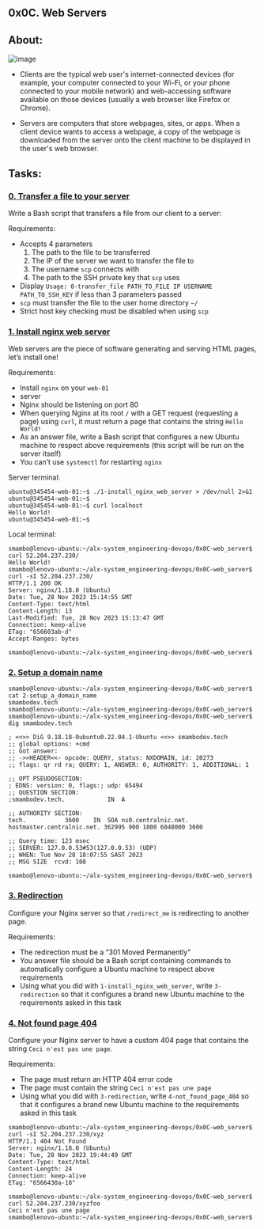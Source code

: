 ## 0x0C. Web Servers
## About:
![image](https://github.com/Smambo/alx-system_engineering-devops/assets/113464914/e33c8ccb-fd03-4ff7-a441-cfb04746e192)

* Clients are the typical web user's internet-connected devices (for example, your computer connected to your Wi-Fi, or your phone connected to your mobile network) and web-accessing software available on those devices (usually a web browser like Firefox or Chrome).

* Servers are computers that store webpages, sites, or apps. When a client device wants to access a webpage, a copy of the webpage is downloaded from the server onto the client machine to be displayed in the user's web browser.

## Tasks:
### [0. Transfer a file to your server](./0-transfer_file)
Write a Bash script that transfers a file from our client to a server:

Requirements:

* Accepts 4 parameters
  1. The path to the file to be transferred
  2. The IP of the server we want to transfer the file to
  3. The username `scp` connects with
  4. The path to the SSH private key that `scp` uses
* Display `Usage: 0-transfer_file PATH_TO_FILE IP USERNAME PATH_TO_SSH_KEY` if less than 3 parameters passed
* `scp` must transfer the file to the user home directory `~/`
* Strict host key checking must be disabled when using `scp`

### [1. Install nginx web server](./1-install_nginx_web_server)
Web servers are the piece of software generating and serving HTML pages, let’s install one!

Requirements:

* Install `nginx` on your `web-01`
* server
* Nginx should be listening on port 80
* When querying Nginx at its root `/` with a GET request (requesting a page) using `curl`, it must return a page that contains the string `Hello World!`
* As an answer file, write a Bash script that configures a new Ubuntu machine to respect above requirements (this script will be run on the server itself)
* You can’t use `systemctl` for restarting `nginx`

Server terminal:

```
ubuntu@345454-web-01:~$ ./1-install_nginx_web_server > /dev/null 2>&1
ubuntu@345454-web-01:~$ 
ubuntu@345454-web-01:~$ curl localhost
Hello World!
ubuntu@345454-web-01:~$
```

Local terminal:

```
smambo@lenovo-ubuntu:~/alx-system_engineering-devops/0x0C-web_server$ curl 52.204.237.230/
Hello World!
smambo@lenovo-ubuntu:~/alx-system_engineering-devops/0x0C-web_server$ curl -sI 52.204.237.230/
HTTP/1.1 200 OK
Server: nginx/1.18.0 (Ubuntu)
Date: Tue, 28 Nov 2023 15:14:55 GMT
Content-Type: text/html
Content-Length: 13
Last-Modified: Tue, 28 Nov 2023 15:13:47 GMT
Connection: keep-alive
ETag: "656603ab-d"
Accept-Ranges: bytes

smambo@lenovo-ubuntu:~/alx-system_engineering-devops/0x0C-web_server$
```

### [2. Setup a domain name](./2-setup_a_domain_name)

```
smambo@lenovo-ubuntu:~/alx-system_engineering-devops/0x0C-web_server$ cat 2-setup_a_domain_name 
smambodev.tech
smambo@lenovo-ubuntu:~/alx-system_engineering-devops/0x0C-web_server$ 
smambo@lenovo-ubuntu:~/alx-system_engineering-devops/0x0C-web_server$ dig smambodev.tech

; <<>> DiG 9.18.18-0ubuntu0.22.04.1-Ubuntu <<>> smambodev.tech
;; global options: +cmd
;; Got answer:
;; ->>HEADER<<- opcode: QUERY, status: NXDOMAIN, id: 20273
;; flags: qr rd ra; QUERY: 1, ANSWER: 0, AUTHORITY: 1, ADDITIONAL: 1

;; OPT PSEUDOSECTION:
; EDNS: version: 0, flags:; udp: 65494
;; QUESTION SECTION:
;smambodev.tech.			IN	A

;; AUTHORITY SECTION:
tech.			3600	IN	SOA	ns0.centralnic.net. hostmaster.centralnic.net. 362995 900 1800 6048000 3600

;; Query time: 123 msec
;; SERVER: 127.0.0.53#53(127.0.0.53) (UDP)
;; WHEN: Tue Nov 28 18:07:55 SAST 2023
;; MSG SIZE  rcvd: 108

smambo@lenovo-ubuntu:~/alx-system_engineering-devops/0x0C-web_server$
```
### [3. Redirection](./3-redirection)
Configure your Nginx server so that `/redirect_me` is redirecting to another page.

Requirements:

* The redirection must be a “301 Moved Permanently”
* You answer file should be a Bash script containing commands to automatically configure a Ubuntu machine to respect above requirements
* Using what you did with `1-install_nginx_web_server`, write `3-redirection` so that it configures a brand new Ubuntu machine to the requirements asked in this task

### [4. Not found page 404](./4-not_found_page_404)
Configure your Nginx server to have a custom 404 page that contains the string `Ceci n'est pas une page`.

Requirements:

* The page must return an HTTP 404 error code
* The page must contain the string `Ceci n'est pas une page`
* Using what you did with `3-redirection`, write `4-not_found_page_404` so that it configures a brand new Ubuntu machine to the requirements asked in this task

```
smambo@lenovo-ubuntu:~/alx-system_engineering-devops/0x0C-web_server$ curl -sI 52.204.237.230/xyz
HTTP/1.1 404 Not Found
Server: nginx/1.18.0 (Ubuntu)
Date: Tue, 28 Nov 2023 19:44:49 GMT
Content-Type: text/html
Content-Length: 24
Connection: keep-alive
ETag: "6566430a-18"

smambo@lenovo-ubuntu:~/alx-system_engineering-devops/0x0C-web_server$ curl 52.204.237.230/xyzfoo
Ceci n'est pas une page
smambo@lenovo-ubuntu:~/alx-system_engineering-devops/0x0C-web_server$
```
